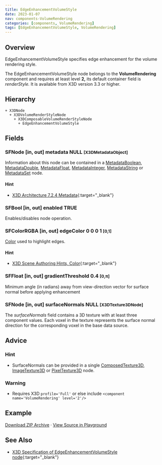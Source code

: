 ```yaml
---
title: EdgeEnhancementVolumeStyle
date: 2023-01-07
nav: components-VolumeRendering
categories: [components, VolumeRendering]
tags: [EdgeEnhancementVolumeStyle, VolumeRendering]
---
```

<style>
.post h3 {
  word-spacing: 0.2em;
}
</style>

## Overview

EdgeEnhancementVolumeStyle specifies edge enhancement for the volume rendering style.

The EdgeEnhancementVolumeStyle node belongs to the **VolumeRendering** component and requires at least level **2,** its default container field is *renderStyle.* It is available from X3D version 3.3 or higher.

## Hierarchy

```
+ X3DNode
  + X3DVolumeRenderStyleNode
    + X3DComposableVolumeRenderStyleNode
      + EdgeEnhancementVolumeStyle
```

## Fields

### SFNode [in, out] **metadata** NULL <small>[X3DMetadataObject]</small>

Information about this node can be contained in a [MetadataBoolean](/x_ite/components/core/metadataboolean/), [MetadataDouble](/x_ite/components/core/metadatadouble/), [MetadataFloat](/x_ite/components/core/metadatafloat/), [MetadataInteger](/x_ite/components/core/metadatainteger/), [MetadataString](/x_ite/components/core/metadatastring/) or [MetadataSet](/x_ite/components/core/metadataset/) node.

#### Hint

- [X3D Architecture 7.2.4 Metadata](https://www.web3d.org/specifications/X3Dv4/ISO-IEC19775-1v4-IS//Part01/components/core.html#Metadata){:target="_blank"}

### SFBool [in, out] **enabled** TRUE

Enables/disables node operation.

### SFColorRGBA [in, out] **edgeColor** 0 0 0 1 <small>[0,1]</small>

[Color](/x_ite/components/rendering/color/) used to highlight edges.

#### Hint

- [X3D Scene Authoring Hints, Color](https://www.web3d.org/x3d/content/examples/X3dSceneAuthoringHints.html#Color){:target="_blank"}

### SFFloat [in, out] **gradientThreshold** 0.4 <small>[0,π]</small>

Minimum angle (in radians) away from view-direction vector for surface normal before applying enhancement

### SFNode [in, out] **surfaceNormals** NULL <small>[X3DTexture3DNode]</small>

The *surfaceNormals* field contains a 3D texture with at least three component values. Each voxel in the texture represents the surface normal direction for the corresponding voxel in the base data source.

## Advice

### Hint

- SurfaceNormals can be provided in a single [ComposedTexture3D](/x_ite/components/texturing3d/composedtexture3d/), [ImageTexture3D](/x_ite/components/texturing3d/imagetexture3d/) or [PixelTexture3D](/x_ite/components/texturing3d/pixeltexture3d/) node.

### Warning

- Requires X3D `profile='Full'` or else include `<component name='VolumeRendering' level='2'/>`

## Example

<x3d-canvas src="https://create3000.github.io/media/examples/VolumeRendering/EdgeEnhancementVolumeStyle/EdgeEnhancementVolumeStyle.x3d" update="auto"></x3d-canvas>

[Download ZIP Archive](https://create3000.github.io/media/examples/VolumeRendering/EdgeEnhancementVolumeStyle/EdgeEnhancementVolumeStyle.zip) · [View Source in Playground](/x_ite/playground/?url=https://create3000.github.io/media/examples/VolumeRendering/EdgeEnhancementVolumeStyle/EdgeEnhancementVolumeStyle.x3d)

## See Also

- [X3D Specification of EdgeEnhancementVolumeStyle node](https://www.web3d.org/documents/specifications/19775-1/V4.0/Part01/components/volume.html#EdgeEnhancementVolumeStyle){:target="_blank"}
